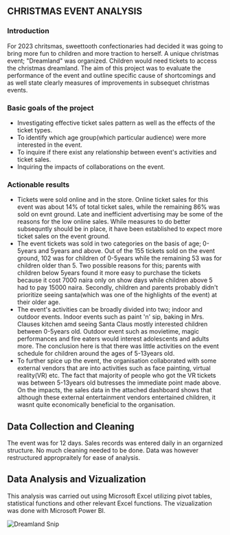 ## CHRISTMAS EVENT ANALYSIS

### Introduction
For 2023 chritsmas, sweettooth confectionaries had decided it was going to bring more fun to children and more traction to herself. A unique christmas event; "Dreamland" was organized. Children would need tickets to access the christmas dreamland. The aim of this project was to evaluate the performance of the event and outline specific cause of shortcomings and as well state clearly measures of improvements in subsequet christmas events. 
 
### Basic goals of the project
* Investigating effective ticket sales pattern as well as the effects of the ticket types.
* To identify which age group(which particular audience) were more interested in the event.
* To inquire if there exist any relationship between event's activities and ticket sales. 
* Inquiring the impacts of collaborations on the event.
  
### Actionable results
* Tickets were sold online and in the store. Online ticket sales for this event was about 14% of total ticket sales, while the remaining 86% was sold on evnt ground. Late and inefficient advertising may be some of the reasons for the low online sales. While measures to do better subsequntly should be in place, it have been established to expect more ticket sales on the event ground.
* The event tickets was sold in two categories on the basis of age; 0-5years and 5years and above. Out of the 155 tickets sold on the event ground, 102 was for children of 0-5years while the remaining 53 was for children older than 5. Two possible reasons for this; parents with children below 5years found it more easy to purchase the tickets because it cost 7000 naira only on show days while children above 5 had to pay 15000 naira. Secondly, children and parents probably didn't prioritize seeing santa(which was one of the highlights of the event) at their older age.
* The event's activities can be broadly divided into two; indoor and outdoor events. Indoor events such as paint 'n' sip, baking in Mrs. Clauses kitchen amd seeing Santa Claus mostly interested children between 0-5years old. Outdoor event such as movietime, magic performances and fire eaters would interest adolescents and adults more. The conclusion here is that there was little activities on the event schedule for children around the ages of 5-13years old.
* To further spice up the event, the organisation collaborated with some external vendors that are into activities such as face painting, virtual reality(VR) etc. The fact that majority of people who got the VR tickets was between 5-13years old butresses the immediate point made above. On the impacts, the sales data in the attached dashboard shows that although these external entertainment vendors entertained children, it wasnt quite economically beneficial to the organisation.

## Data Collection and Cleaning
The event was for 12 days. Sales records was entered daily in an orgarnized structure. No much cleaning needed to be done. Data was however restructured appropraitely for ease of analysis. 

## Data Analysis and Vizualization
This analysis was carried out using Microsoft Excel utilizing pivot tables, statistical functions and other relevant Excel functions. The vizualization was done with Microsoft Power BI.  

![Dreamland Snip](https://github.com/OJEOZI/Christmas-event-analysis/assets/147529527/1c458bc7-46c6-4ea6-b0a5-10582a0c4039)




 
